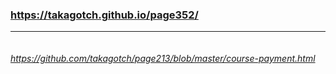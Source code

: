 ### https://takagotch.github.io/page352/
---


```
```


###### https://github.com/takagotch/page213/blob/master/course-payment.html

```
```

```
```

```
```

